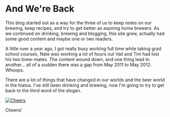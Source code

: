 And We're Back
==============

This blog started out as a way for the three of us to keep notes on our brewing, keep recipes, and try to get better as aspiring home brewers. As we continued on drinking, brewing and blogging, this site grew, actually had some good content and maybe one or two readers.

A little over a year ago, I got really busy working full time while taking grad school courses, Nate was working a lot of hours out Vail and Tim had lost his two brew-mates. The content wound down, and one thing lead to another… all of a sudden there was a gap from May 2011 to May 2012. Whoops.

There are a lot of things that have changed in our worlds and the beer world in the hiatus. I've still been drinking and brewing, now I'm going to try to get back to the third word of the slogan.

[![Cheers](http://www.yeastboundanddown.com/wp-content/uploads/2012/06/389942_10101187632741283_1441799485_n-300x300.jpg "389942_10101187632741283_1441799485_n")](http://www.yeastboundanddown.com/wp-content/uploads/2012/06/389942_10101187632741283_1441799485_n.jpg)

Cheers!
